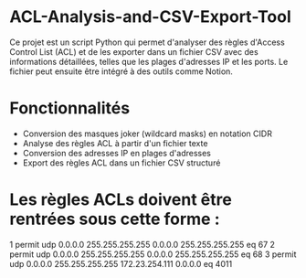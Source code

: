 # ACL-Analysis-and-CSV-Export-Tool

Ce projet est un script Python qui permet d'analyser des règles d'Access Control List (ACL) et de les exporter dans un fichier CSV avec des informations détaillées, telles que les plages d'adresses IP et les ports. Le fichier peut ensuite être intégré à des outils comme Notion.

# Fonctionnalités
- Conversion des masques joker (wildcard masks) en notation CIDR
- Analyse des règles ACL à partir d'un fichier texte
- Conversion des adresses IP en plages d'adresses
- Export des règles ACL dans un fichier CSV structuré

# Les règles ACLs doivent être rentrées sous cette forme :

1 permit udp 0.0.0.0 255.255.255.255 0.0.0.0 255.255.255.255 eq 67
2 permit udp 0.0.0.0 255.255.255.255 0.0.0.0 255.255.255.255 eq 68
3 permit udp 0.0.0.0 255.255.255.255 172.23.254.111 0.0.0.0 eq 4011
